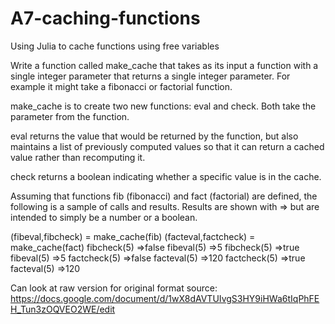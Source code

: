 # A7-caching-functions
Using Julia to cache functions using free variables

Write a function called make_cache that takes as its input a function with a single integer parameter that returns a single integer parameter.  For example it might take a fibonacci or factorial function.

make_cache is to create two new functions: eval and check.  Both take the parameter from the function.

eval returns the value that would be returned by the function, but also maintains a list of previously computed values so that it can return a cached value rather than recomputing it.

check returns a boolean indicating whether a specific value is in the cache.  

Assuming that functions fib (fibonacci) and fact (factorial) are defined, the following is a sample of calls and results.  Results are shown with => but are intended to simply be a number or a boolean.

(fibeval,fibcheck) = make_cache(fib)
(facteval,factcheck) = make_cache(fact)
fibcheck(5)
=>false
fibeval(5)
=>5
fibcheck(5)
=>true
fibeval(5)
=>5
factcheck(5)
=>false
facteval(5)
=>120
factcheck(5)
=>true
facteval(5)
=>120

Can look at raw version for original format
source: https://docs.google.com/document/d/1wX8dAVTUIvgS3HY9iHWa6tIqPhFEH_Tun3zOQVEO2WE/edit
